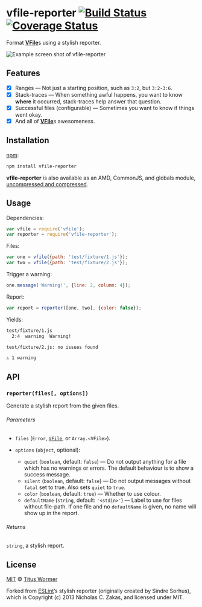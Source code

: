 # vfile-reporter [![Build Status][travis-badge]][travis] [![Coverage Status][codecov-badge]][codecov]

<!--lint disable heading-increment list-item-spacing-->

Format [**VFile**][vfile]s using a stylish reporter.

![Example screen shot of **vfile-reporter**][screenshot]

## Features

*   [x] Ranges
    — Not just a starting position, such as `3:2`, but `3:2-3:6`.
*   [x] Stack-traces
    — When something awful happens, you want to know **where** it occurred,
    stack-traces help answer that question.
*   [x] Successful files (configurable)
    — Sometimes you want to know if things went okay.
*   [x] And all of [**VFile**](https://github.com/wooorm/vfile)s awesomeness.

## Installation

[npm][npm-install]:

```bash
npm install vfile-reporter
```

**vfile-reporter** is also available as an AMD, CommonJS, and
globals module, [uncompressed and compressed][releases].

## Usage

Dependencies:

```javascript
var vfile = require('vfile');
var reporter = require('vfile-reporter');
```

Files:

```javascript
var one = vfile({path: 'test/fixture/1.js'});
var two = vfile({path: 'test/fixture/2.js'});
```

Trigger a warning:

```javascript
one.message('Warning!', {line: 2, column: 4});
```

Report:

```javascript
var report = reporter([one, two], {color: false});
```

Yields:

```txt
test/fixture/1.js
  2:4  warning  Warning!

test/fixture/2.js: no issues found

⚠ 1 warning
```

## API

### `reporter(files[, options])`

Generate a stylish report from the given files.

###### Parameters

*   `files` (`Error`, [`VFile`][vfile], or `Array.<VFile>`).
*   `options` (`object`, optional):

    *   `quiet` (`boolean`, default: `false`)
        — Do not output anything for a file which has no warnings or
        errors.  The default behaviour is to show a success message.
    *   `silent` (`boolean`, default: `false`)
        — Do not output messages without `fatal` set to true.
        Also sets `quiet` to `true`.
    *   `color` (`boolean`, default: `true`)
        — Whether to use colour.
    *   `defaultName` (`string`, default: `'<stdin>'`)
        — Label to use for files without file-path.
        If one file and no `defaultName` is given, no name
        will show up in the report.

###### Returns

`string`, a stylish report.

## License

[MIT][license] © [Titus Wormer][author]

Forked from [ESLint][]’s stylish reporter
(originally created by Sindre Sorhus), which is Copyright (c) 2013
Nicholas C. Zakas, and licensed under MIT.

<!-- Definitions -->

[travis-badge]: https://img.shields.io/travis/wooorm/vfile-reporter.svg

[travis]: https://travis-ci.org/wooorm/vfile-reporter

[codecov-badge]: https://img.shields.io/codecov/c/github/wooorm/vfile-reporter.svg

[codecov]: https://codecov.io/github/wooorm/vfile-reporter

[npm-install]: https://docs.npmjs.com/cli/install

[releases]: https://github.com/wooorm/retext-intensify/releases

[license]: LICENSE

[author]: http://wooorm.com

[eslint]: https://github.com/eslint/eslint

[vfile]: https://github.com/wooorm/vfile

[screenshot]: ./screenshot.png

